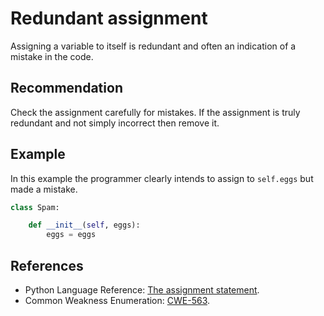 # Redundant assignment
Assigning a variable to itself is redundant and often an indication of a mistake in the code.


## Recommendation
Check the assignment carefully for mistakes. If the assignment is truly redundant and not simply incorrect then remove it.


## Example
In this example the programmer clearly intends to assign to `self.eggs` but made a mistake.


```python
class Spam:

    def __init__(self, eggs):
        eggs = eggs


```

## References
* Python Language Reference: [ The assignment statement](http://docs.python.org/reference/simple_stmts.html#assignment-statements).
* Common Weakness Enumeration: [CWE-563](https://cwe.mitre.org/data/definitions/563.html).
